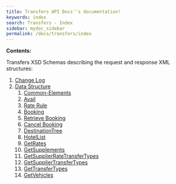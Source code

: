 ```yaml
---
title: Transfers API Docs''s documentation!
keywords: index
search: Transfers - Index
sidebar: mydoc_sidebar
permalink: /docs/transfers/index
---
```


**Contents:**

Transfers XSD Schemas describing the request and response XML structures:


1. [Change Log](/docs/transfers/change-log)
2. [Data Structure](/docs/transfers/data-structure)
   1. [Common-Elements](/docs/transfers/DSF/common-elements)
   2. [Avail](/docs/transfers/DSF/avail)
   3. [Rate Rule](/docs/transfers/DSF/rate-rule)
   4. [Booking](/docs/transfers/DSF/reservation)
   5. [Retrieve Booking](/docs/transfers/DSF/retrieve-booking)
   6. [Cancel Booking](/docs/transfers/DSF/cancel-booking)
   7. [DestinationTree](/docs/transfers/DSF/destionationtree)
   8. [HotelList](/docs/transfers/DSF/hotel-list)
   9. [GetRates](/docs/transfers/DSF/GetRates)
   10. [GetSupplements](/docs/transfers/DSF/GetSupplements)
   11. [GetSupplierRateTransferTypes](/docs/transfers/DSF/GetSupplierRateTransfersTypes)
   12. [GetSupplierTransferTypes](/docs/transfers/DSF/GetSupplierTransferTypes)
   13. [GetTransferTypes](/docs/transfers/DSF/GetTransferTypes)
   14. [GetVehicles](/docs/transfers/DSF/GetVehicles)



